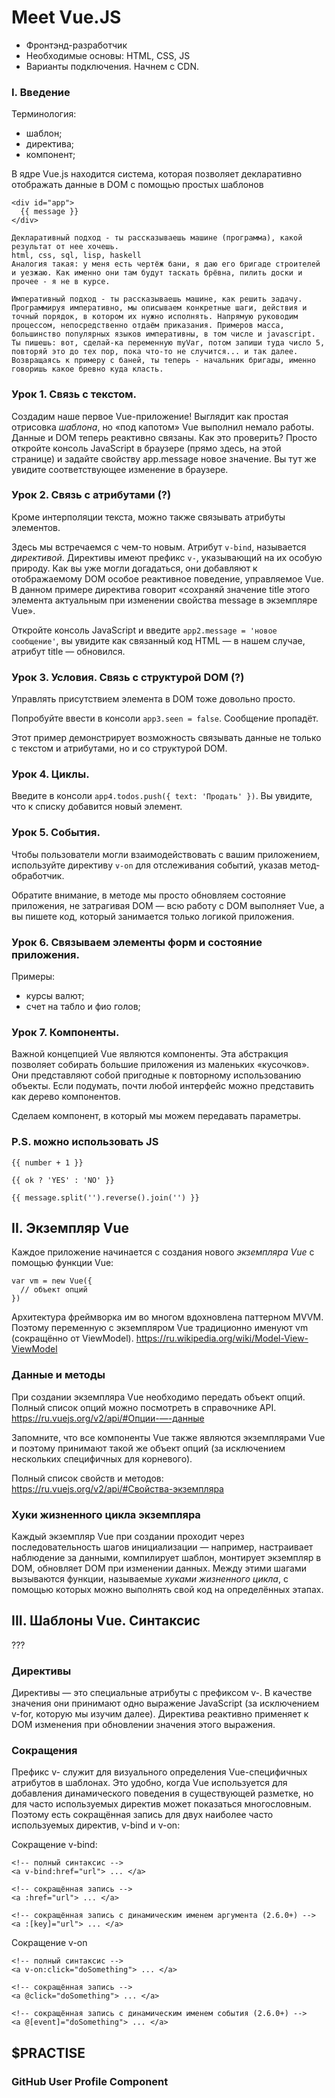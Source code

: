 # Meet Vue.JS

- Фронтэнд-разработчик
- Необходимые основы: HTML, CSS, JS
- Варианты подключения. Начнем с CDN.

### I. Введение

Терминология:
- шаблон;
- директива;
- компонент;

В ядре Vue.js находится система, которая позволяет декларативно отображать данные в DOM с помощью простых шаблонов
```
<div id="app">
  {{ message }}
</div>
```

```
Декларативный подход - ты рассказываешь машине (программа), какой результат от нее хочешь.
html, css, sql, lisp, haskell
Аналогия такая: у меня есть чертёж бани, я даю его бригаде строителей и уезжаю. Как именно они там будут таскать брёвна, пилить доски и прочее - я не в курсе.

Императивный подход - ты рассказываешь машине, как решить задачу. 
Программируя императивно, мы описываем конкретные шаги, действия и точный порядок, в котором их нужно исполнять. Напрямую руководим процессом, непосредственно отдаём приказания. Примеров масса, большинство популярных языков императивны, в том числе и javascript. Ты пишешь: вот, сделай-ка переменную myVar, потом запиши туда число 5, повторяй это до тех пор, пока что-то не случится... и так далее. Возвращаясь к примеру с баней, ты теперь - начальник бригады, именно говоришь какое бревно куда класть.
```

### Урок 1. Связь с текстом.

Cоздадим наше первое Vue-приложение! Выглядит как простая отрисовка *шаблона*, но «под капотом» Vue выполнил немало работы. Данные и DOM теперь реактивно связаны. Как это проверить? Просто откройте консоль JavaScript в браузере (прямо здесь, на этой странице) и задайте свойству app.message новое значение. Вы тут же увидите соответствующее изменение в браузере.

### Урок 2. Связь с атрибутами (?)

Кроме интерполяции текста, можно также связывать атрибуты элементов.

Здесь мы встречаемся с чем-то новым. Атрибут `v-bind`, называется *директивой*. Директивы имеют префикс `v-`, указывающий на их особую природу. Как вы уже могли догадаться, они добавляют к отображаемому DOM особое реактивное поведение, управляемое Vue. В данном примере директива говорит «сохраняй значение title этого элемента актуальным при изменении свойства message в экземпляре Vue».

Откройте консоль JavaScript и введите `app2.message = 'новое сообщение'`, вы увидите как связанный код HTML — в нашем случае, атрибут title — обновился.

### Урок 3. Условия. Связь с структурой DOM (?)

Управлять присутствием элемента в DOM тоже довольно просто.

Попробуйте ввести в консоли `app3.seen = false`. Сообщение пропадёт.

Этот пример демонстрирует возможность связывать данные не только с текстом и атрибутами, но и со структурой DOM. 

### Урок 4. Циклы.

Введите в консоли `app4.todos.push({ text: 'Продать' })`. Вы увидите, что к списку добавится новый элемент.

### Урок 5. События.

Чтобы пользователи могли взаимодействовать с вашим приложением, используйте директиву `v-on` для отслеживания событий, указав метод-обработчик.

Обратите внимание, в методе мы просто обновляем состояние приложения, не затрагивая DOM — всю работу с DOM выполняет Vue, а вы пишете код, который занимается только логикой приложения.

### Урок 6. Связываем элементы форм и состояние приложения.

Примеры:
- курсы валют;
- счет на табло и фио голов;

### Урок 7. Компоненты.

Важной концепцией Vue являются компоненты. Эта абстракция позволяет собирать большие приложения из маленьких «кусочков». Они представляют собой пригодные к повторному использованию объекты. Если подумать, почти любой интерфейс можно представить как дерево компонентов.

Сделаем компонент, в который мы можем передавать параметры.

### P.S. можно использовать JS

```
{{ number + 1 }}

{{ ok ? 'YES' : 'NO' }}

{{ message.split('').reverse().join('') }}
```

## II. Экземпляр Vue

Каждое приложение начинается с создания нового *экземпляра Vue* с помощью функции Vue:

```
var vm = new Vue({
  // объект опций
})
```

Архитектура фреймворка им во многом вдохновлена паттерном MVVM. Поэтому переменную с экземпляром Vue традиционно именуют vm (сокращённо от ViewModel).
https://ru.wikipedia.org/wiki/Model-View-ViewModel

### Данные и методы

При создании экземпляра Vue необходимо передать объект опций. Полный список опций можно посмотреть в справочнике API.
https://ru.vuejs.org/v2/api/#Опции-—-данные

Запомните, что все компоненты Vue также являются экземплярами Vue и поэтому принимают такой же объект опций (за исключением нескольких специфичных для корневого).

Полный список свойств и методов:
https://ru.vuejs.org/v2/api/#Свойства-экземпляра

### Хуки жизненного цикла экземпляра

Каждый экземпляр Vue при создании проходит через последовательность шагов инициализации — например, настраивает наблюдение за данными, компилирует шаблон, монтирует экземпляр в DOM, обновляет DOM при изменении данных. Между этими шагами вызываются функции, называемые *хуками жизненного цикла*, с помощью которых можно выполнять свой код на определённых этапах.

## III. Шаблоны Vue. Синтаксис

???

### Директивы

Директивы — это специальные атрибуты с префиксом v-. В качестве значения они принимают одно выражение JavaScript (за исключением v-for, которую мы изучим далее). Директива реактивно применяет к DOM изменения при обновлении значения этого выражения. 

### Сокращения

Префикс v- служит для визуального определения Vue-специфичных атрибутов в шаблонах. Это удобно, когда Vue используется для добавления динамического поведения в существующей разметке, но для часто используемых директив может показаться многословным. Поэтому есть сокращённая запись для двух наиболее часто используемых директив, v-bind и v-on:

Сокращение v-bind:

```
<!-- полный синтаксис -->
<a v-bind:href="url"> ... </a>

<!-- сокращённая запись -->
<a :href="url"> ... </a>

<!-- сокращённая запись с динамическим именем аргумента (2.6.0+) -->
<a :[key]="url"> ... </a>
```

Сокращение v-on
```
<!-- полный синтаксис -->
<a v-on:click="doSomething"> ... </a>

<!-- сокращённая запись -->
<a @click="doSomething"> ... </a>

<!-- сокращённая запись с динамическим именем события (2.6.0+) -->
<a @[event]="doSomething"> ... </a>
```

## $PRACTISE

### GitHub User Profile Component
